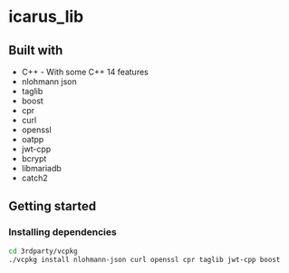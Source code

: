 # icarus_lib


## Built with

* C++ - With some C++ 14 features
* nlohmann json
* taglib
* boost
* cpr
* curl
* openssl
* oatpp
* jwt-cpp
* bcrypt
* libmariadb
* catch2


## Getting started

### Installing dependencies

```BASH
cd 3rdparty/vcpkg
./vcpkg install nlohmann-json curl openssl cpr taglib jwt-cpp boost
```
